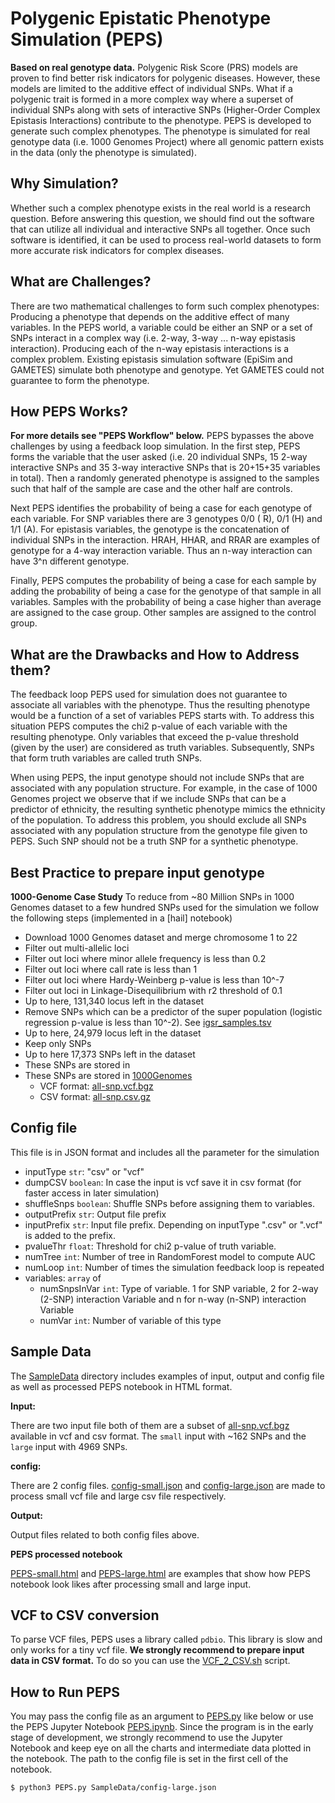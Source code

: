 # Polygenic Epistatic Phenotype Simulation (PEPS)
**Based on real genotype data.**
Polygenic Risk Score (PRS) models are proven to find better risk indicators for polygenic diseases. However, these models are limited to the additive effect of individual SNPs. What if a polygenic trait is formed in a more complex way where a superset of individual SNPs along with sets of interactive SNPs (Higher-Order Complex Epistasis Interactions) contribute to the phenotype. PEPS is developed to generate such complex phenotypes. The phenotype is simulated for real genotype data (i.e. 1000 Genomes Project) where all genomic pattern exists in the data (only the phenotype is simulated). 

## Why Simulation?
Whether such a complex phenotype exists in the real world is a research question. Before answering this question, we should find out the software that can utilize all individual and interactive SNPs all together. Once such software is identified, it can be used to process real-world datasets to form more accurate risk indicators for complex diseases.

## What are Challenges?
There are two mathematical challenges to form such complex phenotypes:
Producing a phenotype that depends on the additive effect of many variables. In the PEPS world, a variable could be either an SNP or a set of SNPs interact in a complex way (i.e. 2-way, 3-way ... n-way epistasis interaction).
Producing each of the n-way epistasis interactions is a complex problem. Existing epistasis simulation software (EpiSim and GAMETES) simulate both phenotype and genotype. Yet GAMETES could not guarantee to form the phenotype.

## How PEPS Works?
**For more details see "PEPS Workflow" below.**
PEPS bypasses the above challenges by using a feedback loop simulation. In the first step, PEPS forms the variable that the user asked (i.e. 20 individual SNPs, 15 2-way interactive SNPs and 35 3-way interactive SNPs that is 20+15+35 variables in total). Then a randomly generated phenotype is assigned to the samples such that half of the sample are case and the other half are controls.

Next PEPS identifies the probability of being a case for each genotype of each variable. For SNP variables there are 3 genotypes 0/0 ( R), 0/1 (H) and 1/1 (A). For epistasis variables, the genotype is the concatenation of individual SNPs in the interaction. HRAH, HHAR, and RRAR are examples of genotype for a 4-way interaction variable. Thus an n-way interaction can have 3^n different genotype. 

Finally, PEPS computes the probability of being a case for each sample by adding the probability of being a case for the genotype of that sample in all variables.  Samples with the probability of being a case higher than average are assigned to the case group. Other samples are assigned to the control group.

## What are the Drawbacks and How to Address them?
The feedback loop PEPS used for simulation does not guarantee to associate all variables with the phenotype. Thus the resulting phenotype would be a function of a set of variables PEPS starts with. To address this situation PEPS computes the chi2 p-value of each variable with the resulting phenotype. Only variables that exceed the p-value threshold (given by the user) are considered as truth variables. Subsequently, SNPs that form truth variables are called truth SNPs. 

When using PEPS, the input genotype should not include SNPs that are associated with any population structure. For example, in the case of 1000 Genomes project we observe that if we include SNPs that can be a predictor of ethnicity, the resulting synthetic phenotype mimics the ethnicity of the population. To address this problem, you should exclude all SNPs associated with any population structure from the genotype file given to PEPS. Such SNP should not be a truth SNP for a synthetic phenotype.

## Best Practice to prepare input genotype
**1000-Genome Case Study**
To reduce from ~80 Million SNPs in 1000 Genomes dataset to a few hundred SNPs used for the simulation we follow the following steps (implemented in a [hail] notebook)
- Download 1000 Genomes dataset and merge chromosome 1 to 22
- Filter out multi-allelic loci
- Filter out loci where minor allele frequency is less than 0.2
- Filter out loci where call rate is less than 1
- Filter out loci where Hardy-Weinberg p-value is less than 10^-7
- Filter out loci in Linkage-Disequilibrium with r2 threshold of 0.1
- Up to here, 131,340 locus left in the dataset
- Remove SNPs which can be a predictor of the super population (logistic regression p-value is less than 10^-2). See [igsr_samples.tsv](1000Genomes/igsr_samples.tsv)
- Up to here, 24,979 locus left in the dataset
- Keep only SNPs
- Up to here 17,373 SNPs left in the dataset
- These SNPs are stored in 
- These SNPs are stored in [1000Genomes](1000Genomes)
  - VCF format: [all-snp.vcf.bgz](1000Genomes/all-snp.vcf.bgz)
  - CSV format: [all-snp.csv.gz](1000Genomes/all-snp.csv.gz)

## Config file
This file is in JSON format and includes all the parameter for the simulation
- inputType `str`: "csv" or "vcf"
- dumpCSV `boolean`: In case the input is vcf save it in csv format (for faster access in later simulation)
- shuffleSnps `boolean`: Shuffle SNPs before assigning them to variables.
- outputPrefix `str`: Output file prefix
- inputPrefix `str`: Input file prefix. Depending on inputType ".csv" or ".vcf" is added to the prefix.
- pvalueThr `float`: Threshold for chi2 p-value of truth variable.
- numTree `int`: Number of tree in RandomForest model to compute AUC
- numLoop `int`: Number of times the simulation feedback loop is repeated
- variables: `array` of
  - numSnpsInVar `int`: Type of variable. 1 for SNP variable, 2 for 2-way (2-SNP) interaction Variable and n for n-way (n-SNP) interaction Variable
  - numVar `int`: Number of variable of this type

## Sample Data
The [SampleData](SampleData) directory includes examples of input, output and config file as well as processed PEPS notebook in HTML format.

**Input:**

There are two input file both of them are a subset of [all-snp.vcf.bgz](1000Genomes/all-snp.vcf.bgz) available in vcf and csv format. The `small` input with ~162 SNPs and the `large` input with 4969 SNPs.

**config:**

There are 2 config files. [config-small.json](SampleData/config-small.json) and [config-large.json](SampleData/config-large.json) are made to process small vcf file and large csv file respectively. 

**Output:**

Output files related to both config files above.

**PEPS processed notebook**

[PEPS-small.html](SampleData/PEPS-small.html) and [PEPS-large.html](SampleData/PEPS-large.html) are examples that show how PEPS notebook look likes after processing small and large input. 

## VCF to CSV conversion
To parse VCF files, PEPS uses a library called `pdbio`. This library is slow and only works for a tiny vcf file. **We strongly recommend to prepare input data in CSV format.** To do so you can use the [VCF_2_CSV.sh](VCF_2_CSV.sh) script.

## How to Run PEPS

You may pass the config file as an argument to [PEPS.py](PEPS.py) like below or use the PEPS Jupyter Notebook [PEPS.ipynb](PEPS.ipynb). Since the program is in the early stage of development, we strongly recommend to use the Jupyter Notebook and keep eye on all the charts and intermediate data plotted in the notebook. The path to the config file is set in the first cell of the notebook.

```sh
$ python3 PEPS.py SampleData/config-large.json
```